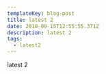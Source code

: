 ```yaml
---
templateKey: blog-post
title: latest 2
date: 2018-09-15T12:55:55.371Z
description: latest 2
tags:
  - latest2
---
```

latest 2
